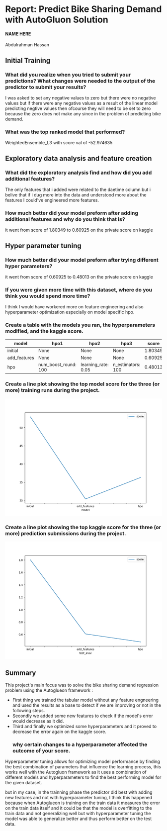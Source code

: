 # Report: Predict Bike Sharing Demand with AutoGluon Solution
#### NAME HERE
Abdulrahman Hassan
## Initial Training
### What did you realize when you tried to submit your predictions? What changes were needed to the output of the predictor to submit your results?

I was asked to set any negative values to zero but there were no negative values but if there were any negative values as a result of the linear model predicting negtive values then ofcourse they will need to be set to zero because the zero does not make any since in the problem of predicting bike demand.
### What was the top ranked model that performed?

WeightedEnsemble_L3 with score val of -52.974635
## Exploratory data analysis and feature creation
### What did the exploratory analysis find and how did you add additional features?

The only features that i added were related to the daetime column but i belive that if i dug more into the data and understood more about the features I could've engineered more features.
### How much better did your model preform after adding additional features and why do you think that is?

it went from score of 1.80349 to 0.60925 on the private score on kaggle
## Hyper parameter tuning
### How much better did your model preform after trying different hyper parameters?

it went from score of 0.60925 to 0.48013 on the private score on kaggle
### If you were given more time with this dataset, where do you think you would spend more time?

I think I would have workered more on feature engineering and also hyperparameter optimization especially on model specific hpo.
### Create a table with the models you ran, the hyperparameters modified, and the kaggle score.
|model|hpo1|hpo2|hpo3|score|
|--|--|--|--|--|
|initial|None|None|None|1.80349
|add_features|None|None|None|0.60925|
|hpo|num_boost_round: 100|learning_rate: 0.05|n_estimators: 100|0.48013

### Create a line plot showing the top model score for the three (or more) training runs during the project.

![model_train_score.png](model_train_score.png)

### Create a line plot showing the top kaggle score for the three (or more) prediction submissions during the project.

![model_test_score.png](model_test_score.png)

## Summary
This project's main focus was to solve the bike sharing demand regression problem using the Autoglueon framework :
- First thing we trained the tabular model without any feature engneering and used the results as a base to detect if we are improving or not in the following steps.
- Secondly we added some new features to check if the model's error would decrease as it did. 
- Third and finally we optimized some hyperparameters and it proved to decrease the error again on the kaggle score.
  ### why certain changes to a hyperparameter affected the outcome of your score.
Hyperparameter tuning allows for optimizing model performance by finding the best combination of parameters that influence the learning process, this works well with the Autogluon framework as it uses a combination of different models and hyperparameters to find the best performing model for the given dataset.

but in my case, in the trainning phase the predictor did best with adding new features and not with hyperparameter tuning, I think this happened because when Autoglueon is training on the train data it measures the error on the train data itself and it could be that the model is overfitting to the train data and not generalizing well but with hyperparameter tuning the model was able to generalize better and thus perform better on the test data.